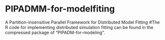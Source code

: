 # PIPADMM-for-modelfiting
A Partition-insensitive Parallel Framework for Distributed Model Fitting
#The R code for implementing distributed simulation fitting can be found in the compressed package of “PIPADM-for-modeling”.
